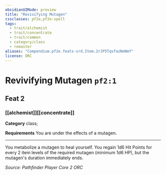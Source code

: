 ```yaml
---
obsidianUIMode: preview
title: "Revivifying Mutagen"
cssclasses: pf2e,pf2e-spell
tags:
  - trait/alchemist
  - trait/concentrate
  - trait/common
  - category/class
  - remaster
aliases: "Compendium.pf2e.feats-srd.Item.2rJP5TqvfazNeNmY"
license: ORC
---
```

# Revivifying Mutagen `pf2:1`
## Feat 2
### [[alchemist]][[concentrate]]

**Category** class; 




**Requirements** You are under the effects of a mutagen.

* * *

You metabolize a mutagen to heal yourself. You regain 1d6 Hit Points for every 2 item levels of the required mutagen (minimum 1d6 HP), but the mutagen's duration immediately ends.

*Source: Pathfinder Player Core 2*
*ORC*